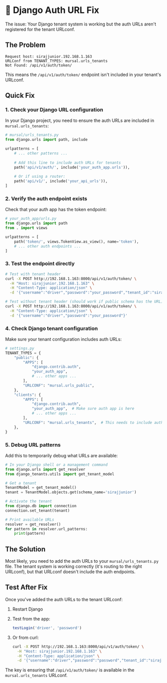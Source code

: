 # 🚨 Django Auth URL Fix

The issue: Your Django tenant system is working but the auth URLs aren't registered for the tenant URLconf.

## The Problem

```
Request host: sirajjunior.192.168.1.163
URLConf from TENANT_TYPES: mursal.urls_tenants
Not Found: /api/v1/auth/token/
```

This means the `/api/v1/auth/token/` endpoint isn't included in your tenant's URLconf.

## Quick Fix

### 1. Check your Django URL configuration

In your Django project, you need to ensure the auth URLs are included in `mursal.urls_tenants`:

```python
# mursal/urls_tenants.py
from django.urls import path, include

urlpatterns = [
    # ... other patterns ...
    
    # Add this line to include auth URLs for tenants
    path('api/v1/auth/', include('your_auth_app.urls')),
    
    # Or if using a router:
    path('api/v1/', include('your_api_urls')),
]
```

### 2. Verify the auth endpoint exists

Check that your auth app has the token endpoint:

```python
# your_auth_app/urls.py
from django.urls import path
from . import views

urlpatterns = [
    path('token/', views.TokenView.as_view(), name='token'),
    # ... other auth endpoints ...
]
```

### 3. Test the endpoint directly

```bash
# Test with tenant header
curl -X POST http://192.168.1.163:8000/api/v1/auth/token/ \
  -H "Host: sirajjunior.192.168.1.163" \
  -H "Content-Type: application/json" \
  -d '{"username":"driver","password":"your_password","tenant_id":"sirajjunior"}'

# Test without tenant header (should work if public schema has the URL)
curl -X POST http://192.168.1.163:8000/api/v1/auth/token/ \
  -H "Content-Type: application/json" \
  -d '{"username":"driver","password":"your_password"}'
```

### 4. Check Django tenant configuration

Make sure your tenant configuration includes auth URLs:

```python
# settings.py
TENANT_TYPES = {
    "public": {
        "APPS": [
            "django.contrib.auth",
            "your_auth_app",
            # ... other apps ...
        ],
        "URLCONF": "mursal.urls_public",
    },
    "clients": {
        "APPS": [
            "django.contrib.auth",
            "your_auth_app",  # Make sure auth app is here
            # ... other apps ...
        ],
        "URLCONF": "mursal.urls_tenants",  # This needs to include auth URLs
    },
}
```

### 5. Debug URL patterns

Add this to temporarily debug what URLs are available:

```python
# In your Django shell or a management command
from django.urls import get_resolver
from django_tenants.utils import get_tenant_model

# Get a tenant
TenantModel = get_tenant_model()
tenant = TenantModel.objects.get(schema_name='sirajjunior')

# Activate the tenant
from django.db import connection
connection.set_tenant(tenant)

# Print available URLs
resolver = get_resolver()
for pattern in resolver.url_patterns:
    print(pattern)
```

## The Solution

Most likely, you need to add the auth URLs to your `mursal/urls_tenants.py` file. The tenant system is working correctly (it's routing to the right URLconf), but that URLconf doesn't include the auth endpoints.

## Test After Fix

Once you've added the auth URLs to the tenant URLconf:

1. Restart Django
2. Test from the app:
   ```javascript
   testLogin('driver', 'password')
   ```

3. Or from curl:
   ```bash
   curl -X POST http://192.168.1.163:8000/api/v1/auth/token/ \
     -H "Host: sirajjunior.192.168.1.163" \
     -H "Content-Type: application/json" \
     -d '{"username":"driver","password":"password","tenant_id":"sirajjunior"}'
   ```

The key is ensuring that `/api/v1/auth/token/` is available in the `mursal.urls_tenants` URLconf.